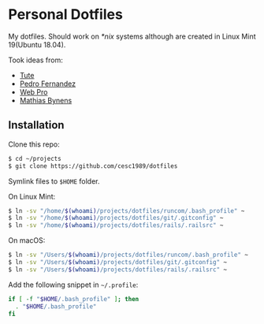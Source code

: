 # Personal Dotfiles

My dotfiles. Should work on _*nix_ systems although are created in Linux Mint 19(Ubuntu 18.04).

Took ideas from:

- [Tute](https://github.com/tute/dotfiles)
- [Pedro Fernandez](https://github.com/pedrofernandezm/dotfiles)
- [Web Pro](https://github.com/webpro/dotfiles)
- [Mathias Bynens](https://github.com/mathiasbynens/dotfiles)

## Installation

Clone this repo:

```bash
$ cd ~/projects
$ git clone https://github.com/cesc1989/dotfiles
```

Symlink files to `$HOME` folder.

On Linux Mint:

```bash
$ ln -sv "/home/$(whoami)/projects/dotfiles/runcom/.bash_profile" ~
$ ln -sv "/home/$(whoami)/projects/dotfiles/git/.gitconfig" ~
$ ln -sv "/home/$(whoami)/projects/dotfiles/rails/.railsrc" ~
```

On macOS:

```bash
$ ln -sv "/Users/$(whoami)/projects/dotfiles/runcom/.bash_profile" ~
$ ln -sv "/Users/$(whoami)/projects/dotfiles/git/.gitconfig" ~
$ ln -sv "/Users/$(whoami)/projects/dotfiles/rails/.railsrc" ~
```

Add the following snippet in `~/.profile`:

```bash
if [ -f "$HOME/.bash_profile" ]; then
  . "$HOME/.bash_profile"
fi
```
